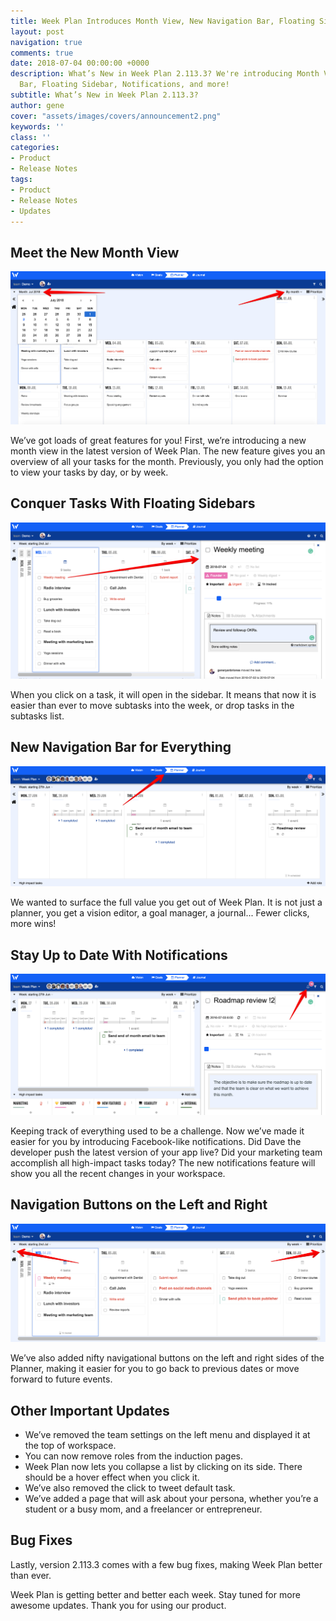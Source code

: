 ```yaml
---
title: Week Plan Introduces Month View, New Navigation Bar, Floating Sidebar and Notifications
layout: post
navigation: true
comments: true
date: 2018-07-04 00:00:00 +0000
description: What’s New in Week Plan 2.113.3? We're introducing Month View, New Navigation
  Bar, Floating Sidebar, Notifications, and more!
subtitle: What’s New in Week Plan 2.113.3?
author: gene
cover: "assets/images/covers/announcement2.png"
keywords: ''
class: ''
categories:
- Product
- Release Notes
tags:
- Product
- Release Notes
- Updates
---
```

## **Meet the New Month View**

![](/assets/images/uploads/month-view.png)

We’ve got loads of great features for you! First, we’re introducing a new month view in the latest version of Week Plan. The new feature gives you an overview of all your tasks for the month. Previously, you only had the option to view your tasks by day, or by week.

## **Conquer Tasks With Floating Sidebars**

![](/assets/images/uploads/sidebar.png)

When you click on a task, it will open in the sidebar. It means that now it is easier than ever to move subtasks into the week, or drop tasks in the subtasks list.

## **New Navigation Bar for Everything**

![](/assets/images/uploads/nav.png)

We wanted to surface the full value you get out of Week Plan. It is not just a planner, you get a vision editor, a goal manager, a journal... Fewer clicks, more wins!

## **Stay Up to Date With Notifications**

![](/assets/images/uploads/notifications.png)

Keeping track of everything used to be a challenge. Now we’ve made it easier for you by introducing Facebook-like notifications. Did Dave the developer push the latest version of your app live? Did your marketing team accomplish all high-impact tasks today? The new notifications feature will show you all the recent changes in your workspace.

## **Navigation Buttons on the Left and Righ**t

![](/assets/images/uploads/buttons.png)

We’ve also added nifty navigational buttons on the left and right sides of the Planner, making it easier for you to go back to previous dates or move forward to future events.

## **Other Important Updates**

* We’ve removed the team settings on the left menu and displayed it at the top of workspace.
* You can now remove roles from the induction pages.
* Week Plan now lets you collapse a list by clicking on its side. There should be a hover effect when you click it.
* We’ve also removed the click to tweet default task.
* We’ve added a page that will ask about your persona, whether you’re a student or a busy mom, and a freelancer or entrepreneur.

## **Bug Fixes**

Lastly, version 2.113.3 comes with a few bug fixes, making Week Plan better than ever.

Week Plan is getting better and better each week. Stay tuned for more awesome updates. Thank you for using our product.